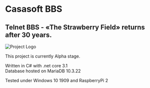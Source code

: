 # Casasoft BBS
## Telnet BBS - «The Strawberry Field» returns after 30 years.

![Project Logo](cover.jpg)

This project is currently Alpha stage.

Written in C# with .net core 3.1   
Database hosted on MariaDB 10.3.22

Tested under Windows 10 1909 and RaspberryPi 2
